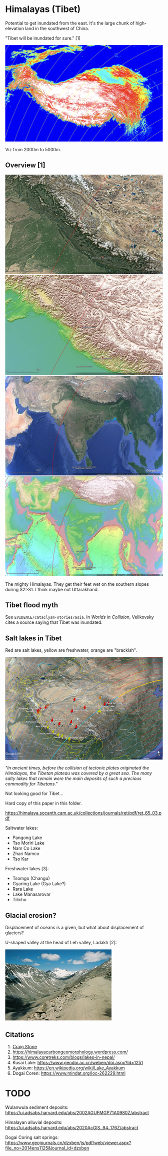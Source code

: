 # Himalayas (Tibet)

Potential to get inundated from the east. It's the large chunk of high-elevation land in the southwest of China.

"Tibet will be inundated for sure." [1]

![](img/2000-5000.png)

Viz from 2000m to 5000m.

## Overview [1]

![h1](img/himalayas1.jpg "h1")
![h2](img/himalayas2.jpg "h2")
![h3](img/himalayas3.jpg "h3")
![h4](img/himalayas4.jpg "h4")

The mighty Himalayas. They get their feet wet on the southern slopes during S2>S1. I think maybe not Uttarakhand.

## Tibet flood myth

See `EVIDENCE/cataclysm-stories/asia`. In *Worlds in Collision*, Velikovsky cites a source saying that Tibet was inundated.

## Salt lakes in Tibet

Red are salt lakes, yellow are freshwater, orange are "brackish".

![](img/himalayas-lakes.jpg)

*"In ancient times, before the collision of tectonic plates originated the Himalayas, the Tibetan plateau was covered by a great sea. The many salty lakes that remain were the main deposits of such a precious commodity for Tibetans."*

Not looking good for Tibet...

Hard copy of this paper in this folder.

https://himalaya.socanth.cam.ac.uk/collections/journals/ret/pdf/ret_65_03.pdf

Saltwater lakes:
- Pangong Lake
- Tso Moriri Lake
- Nam Co Lake
- Zhari Namco
- Tso Kar

Freshwater lakes [3]:
- Tsomgo (Changu)
- Gyaring Lake (Gya Lake?)
- Rara Lake
- Lake Manasarovar
- Tilicho

## Glacial erosion?

Displacement of oceans is a given, but what about displacement of glaciers?

U-shaped valley at the head of Leh valley, Ladakh [2]:

![](img/glacier.webp)

## Citations

1. [Craig Stone](https://nobulart.com)
2. https://himalayacarbongeomorphology.wordpress.com/
3. https://www.coretreks.com/blogs/lakes-in-nepal/
4. Kusai Lake: https://www.geodoi.ac.cn/weben/doi.aspx?Id=1251
5. Ayakkum: https://en.wikipedia.org/wiki/Lake_Ayakkum
6. Dogai Coren: https://www.mindat.org/loc-262229.html

# TODO

Wulanwula sediment deposits: https://ui.adsabs.harvard.edu/abs/2002AGUFMGP71A0980Z/abstract

Himalayan alluvial deposits: https://ui.adsabs.harvard.edu/abs/2020AcGlS..94..176Z/abstract

Dogai Coring salt springs: https://www.geojournals.cn/dzxben/js/pdf/web/viewer.aspx?file_no=2014ens1125&journal_id=dzxben